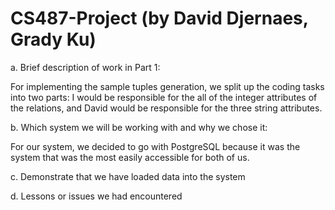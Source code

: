 # CS487-Project (by David Djernaes, Grady Ku)
a. Brief description of work in Part 1:

  For implementing the sample tuples generation, we split up the coding tasks into two parts: I would be responsible for the all of the integer attributes of the relations, and David would be responsible for the three string attributes.

b. Which system we will be working with and why we chose it:

  For our system, we decided to go with PostgreSQL because it was the system that was the most easily accessible for both of us.
  
c. Demonstrate that we have loaded data into the system

d. Lessons or issues we had encountered
